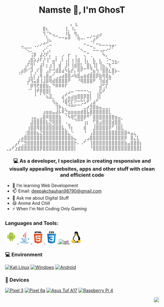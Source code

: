 <!--
**Dipak-Chauhan/dipak-chauhan** is a ✨ _special_ ✨ repository because its `README.md` (this file) appears on your GitHub profile.

Here are some ideas to get you started:

- 🔭 I’m currently working on ...
- 🌱 I’m currently learning ...
- 👯 I’m looking to collaborate on ...
- 🤔 I’m looking for help with ...
- 💬 Ask me about ...
- 📫 How to reach me: ...
- 😄 Pronouns: ...
- ⚡ Fun fact: ...
-->

<h1 align="center">Namste 👋, I'm GhosT</h1>

⠀
⠀⠀⠀⠀⠀⠀⠀⠀⠀⠀⠀⠀⠀⠀⠀⠀⠀⠀⠀⢠⠀⣆⠀⠀⠀⠀⠀⠀⠀⠀⠀⠀⠀⠀⠀⠀⠀⠀⠀⠀⠀⠀⠀⠀
⠀⠀⠀⠀⠀⠀⠀⠀⠀⠀⠀⠀⣿⢆⠀⠀⠀⠀⠀⢸⡀⠸⡄⠀⠀⠀⠀⠀⠀⠀⠀⠀⠀⠀⠀⠀⠀⠀⠀⠀⠀⠀⠀⠀
⠀⠀⠀⠀⠀⠀⠀⠀⠀⠀⠀⠀⠹⡈⠓⢤⣀⠀⠀⠸⣧⠀⢻⡄⠀⠀⠀⢀⣀⣠⡴⠀⠀⠀⠀⠀⠀⠀⠀⠀⠀⠀⠀⠀
⠀⠀⠀⠀⠀⠀⠀⠀⠀⠀⠀⠀⠀⢱⣄⠀⠀⠉⠉⠛⠛⠀⠀⠻⠒⠂⠉⢁⡴⠋⠀⠀⠀⠀⠀⠀⠀⠀⠀⠀⠀⠀⠀⠀
⠀⠀⠀⠀⠀⣀⠀⠀⠀⢀⡠⠔⠚⢉⠤⠀⠀⠀⠀⠀⠀⠀⠀⠀⠀⠒⠤⣀⠁⠒⠦⠤⠤⢤⣤⠄⠀⠀⠀⠀⠀⠀⠀⠀
⠀⠀⠀⠀⠀⠈⠙⢍⡁⠀⠀⠀⡔⢁⡄⠀⠀⠀⠀⠀⠀⠀⠀⠈⠢⣀⠀⠀⠭⠤⢠⡤⠔⠊⠁⠀⠀⠀⠀⠀⠀⠀⠀⠀
⠀⠀⠀⠀⠀⠀⠀⠀⢨⡿⠀⣼⢜⠏⡄⠀⡀⠀⡠⠀⡖⠀⢠⠀⠀⢄⠉⢀⠀⠀⠀⠳⡄⠀⠀⠀⠀⠀⠀⠀⠀⠀⠀⠀
⠀⠀⠀⠀⠀⠀⠀⢠⣿⡵⡼⠏⡜⢸⠁⣤⠇⢀⠇⢠⡇⢰⢸⣾⠀⢸⡄⠀⣧⠀⣆⠀⠨⠒⢤⣄⡀⠀⠀⠀⠀⠀⠀⠀
⠀⠀⠀⠀⠀⠀⢠⠏⣻⠃⠀⣼⠇⡆⣰⢹⠀⣾⠀⣸⠇⢸⣾⣿⣇⠈⣿⣆⢹⡇⢹⣦⡈⢗⠉⠉⠀⠀⠀⠀⠀⠀⠀⠀
⠀⠀⠀⠀⢀⣴⡿⠊⡽⢀⠎⣿⠀⣠⡗⢚⣾⣿⣴⠳⣧⡞⡄⢿⠟⠉⠉⢙⣦⢳⠘⣿⣿⣆⣿⡦⠄⠀⠀⠀⠀⠀⠀⠀
⠀⠀⠀⠀⠈⠁⠀⢀⣇⡎⢠⢿⢠⣿⣤⠊⢀⣠⣴⣿⣿⠴⢷⣿⣤⣶⣾⣿⣿⡿⣷⢿⣿⣦⠉⠀⠀⠀⠀⠀⠀⠀⠀⠀
⠀⠀⠀⠀⠀⠀⠀⡼⢻⣥⣿⢸⣸⣿⢿⣾⣿⣿⣿⣿⠟⠀⠀⠘⢿⣿⣿⣿⠟⠀⢹⣾⣾⠉⠀⠀⠀⠀⠀⠀⠀⠀⠀⠀
⠀⠀⠀⠀⠀⠀⠀⠁⡿⢻⢟⣿⣿⣷⡄⠙⠿⠿⠿⠏⠀⠀⠀⠀⠀⠀⠀⠀⠀⠀⣼⢋⡏⠀⠀⠀⠀⠀⠀⠀⠀⠀⠀⠀
⠀⠀⠀⠀⠀⠀⠀⠈⠁⢸⠟⡿⣿⣿⡇⠀⠀⠀⠀⢀⣠⠤⠐⠒⠒⠒⠢⡄⠀⢀⣯⠞⠀⠀⠀⠀⠀⠀⠀⠀⠀⠀⠀⠀
⠀⠀⠀⠀⠀⠀⠀⠀⠀⠘⠀⠁⠈⢦⣽⡀⠀⠀⣴⢋⣤⣴⣶⣿⣿⡿⣿⡇⠀⢸⡇⠀⠀⠀⠀⠀⠀⠀⠀⠀⠀⠀⠀⠀
⠀⠀⠀⠀⠀⠀⠀⠀⠀⠀⠀⠀⠀⠀⠀⢳⣄⠀⠸⣿⢟⡏⠝⠒⢓⣣⠟⢁⣴⠋⠀⠀⠀⠀⠀⠀⠀⠀⠀⠀⠀⠀⠀⠀
⠀⠀⠀⠀⠀⠀⠀⠀⠀⠀⠀⠀⠀⠀⠀⠀⢹⡷⣄⡈⠙⠛⠋⠉⠁⣀⡴⣻⣿⣶⣤⣀⣀⡀⠀⠀⠀⠀⠀⠀⠀⠀⠀⠀
⠀⠀⠀⠀⠀⠀⠀⠀⠀⠀⠀⠀⣰⣶⣶⣤⣼⡧⠿⣙⣶⣶⣶⣶⣾⣿⣧⣿⣿⣿⣿⣿⣿⣇⠀⠀⠀⠀⠀⠀⠀⠀⠀⠀
⠀⠀⠀⠀⠀⠀⠀⠀⢠⣤⣀⣠⣿⠿⣿⣿⣿⣷⠀⠈⠳⢿⣋⣿⣿⡿⠛⠁⣿⣿⣿⣿⣿⣿⣿⣶⣤⡀⠀⠀⠀⠀⠀⠀
⠀⠀⠀⠀⠀⠀⠀⠀⣼⣿⣿⣿⣿⣧⣝⢿⣿⣿⠀⠠⣀⠀⠈⠉⠉⢰⡆⠀⢋⣿⣴⣿⣿⣿⣾⣿⣿⡀⠀⠀⠀⠀⠀⠀
⠀⠀⠀⠀⠀⠀⠀⢰⣿⣿⢿⣿⣿⣿⣿⣿⣿⣿⣧⡀⠹⡆⠀⠀⠀⣾⠀⠀⣸⣿⣿⣿⣿⡿⠋⢸⣿⣇⠀⠀⠀⠀⠀⠀
⠀⠀⠀⠀⠀⠀⢐⣿⣿⣿⣦⣝⣿⣿⣿⣿⣿⣿⣿⣿⣄⠑⠀⠀⠀⠘⠀⢠⣿⣿⣿⣿⣿⣿⣿⣿⣿⣿⣿⠶⣤⣄⠀⠀
⠀⠀⠀⠀⢀⣴⣿⣿⣿⣿⣿⣿⣿⣿⣿⣿⣿⣿⣿⣿⣿⣷⣄⠀⠀⢀⣠⣿⣿⣿⣿⣿⣿⣿⣿⣿⣿⣿⡿⠀⣿⣌⣇⠀
⠀⠀⠀⣠⠏⢉⣻⣿⣿⣿⣿⣿⣿⣿⣿⣿⣿⣿⣿⣿⣿⣿⡗⠄⠠⠋⠀⢸⣿⣿⣿⣿⣿⣿⣿⣿⣿⣿⣷⣤⣿⣿⣿⡆
⢀⣠⠞⣱⣾⣿⣿⣿⣿⣿⣿⡿⣿⣿⣿⣿⣿⣿⣿⣿⣿⣿⡇⠀⠀⠀⠀⠘⣿⣿⣿⣿⣿⣿⣿⣿⣿⣿⣿⣿⣿⣿⣿⡇

<h3 align="center">💻 As a developer, I specialize in creating responsive and visually appealing websites, apps and other stuff with clean and efficient code
</h3>

- 🌱 I’m learning Web Development 
- 📫 Email: deepakchauhan98790@gmail.com
- 💬 Ask me about Digital Stuff
- 😄 Anime And Chill
- ⚡ When I'm Not Coding Only Gaming

<h3 align="left">Languages and Tools:</h3>
<p align="left">  <a href="https://developer.android.com" target="_blank" rel="noreferrer"> <img src="https://raw.githubusercontent.com/devicons/devicon/master/icons/android/android-original-wordmark.svg" alt="android" width="40" height="40"/> </a>   <a href="https://www.java.com" target="_blank" rel="noreferrer"> <img src="https://raw.githubusercontent.com/devicons/devicon/master/icons/java/java-original.svg" alt="java" width="40" height="40"/> </a>   <a href="https://www.w3.org/html/" target="_blank" rel="noreferrer"> <img src="https://raw.githubusercontent.com/devicons/devicon/master/icons/html5/html5-original-wordmark.svg" alt="html5" width="40" height="40"/> </a>   <a href="https://www.w3schools.com/css/" target="_blank" rel="noreferrer"> <img src="https://raw.githubusercontent.com/devicons/devicon/master/icons/css3/css3-original-wordmark.svg" alt="css3" width="40" height="40"/> </a>   <a href="https://git-scm.com/" target="_blank" rel="noreferrer"> <img src="https://www.vectorlogo.zone/logos/git-scm/git-scm-icon.svg" alt="git" width="40" height="40"/> </a>   <a href="https://www.linux.org/" target="_blank" rel="noreferrer"> <img src="https://raw.githubusercontent.com/devicons/devicon/master/icons/linux/linux-original.svg" alt="linux" width="40" height="40"/> </a> 
</p>

### 💻 Environment
[![Kali Linux](https://img.shields.io/badge/Kali%20Linux-00BBFF?style=flat-square&logo=Kali%20Linux&logoColor=FFFFFF&labelColor=blue)](https://www.kali.org/)
[![Windows](https://img.shields.io/badge/Windows-00BBFF?style=flat-square&logo=Windows&logoColor=FFFFFF&labelColor=00BBFF)](https://www.microsoft.com/en-us/windows)
[![Android](https://img.shields.io/badge/Android-00C000?style=flat-square&logo=android&logoColor=FFFFFF&labelColor=00C000)](https://www.android.com/intl/en_in/android-13/)

<!--<p>&nbsp;<img align="right" src="https://github-readme-stats.vercel.app/api?username=dipak-chauhan&show_icons=true&locale=en" alt="dipak-chauhan" /></p>-->

### 📱 Devices
[![Pixel 3](https://img.shields.io/badge/Pixel%203-00C000?style=flat-square&logo=google&logoColor=FFFFFF&labelColor=00C000)](https://store.google.com/)
[![Pixel 6a](https://img.shields.io/badge/Pixel%206a-00C000?style=flat-square&logo=google&logoColor=FFFFFF&labelColor=00C000)](https://store.google.com/)
[![Asus Tuf A17](https://img.shields.io/badge/Asus%20Tuf%20A17-inactive?style=flat-square&logo=Asus&logoColor=FFFFFF&labelColor=inactive)](https://www.asus.com/laptops/for-gaming/tuf-gaming/asus-tuf-gaming-a17-2022/)
[![Raspberry Pi 4](https://img.shields.io/badge/Raspberry%20Pi%204-CF0000?style=flat-square&logo=Raspberry%20Pi&logoColor=FFFFFF&labelColor=CF0000)](https://www.raspberrypi.com/products/raspberry-pi-4-model-b/)

<img align="right" src="https://github-readme-stats.vercel.app/api?username=dipak-chauhan&include_all_commits=true&show_icons=true&theme=buefy&count_private=true&hide_border=true" />
